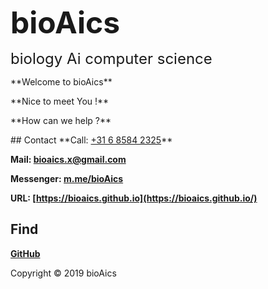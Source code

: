 <p><strong><font size="7">bioAics</font></strong></p>
<font size="5">biology Ai computer science</font></p>
<p>**Welcome to bioAics**</p>
<p>**Nice to meet You !**</p>
<p>**How can we help ?**</p>
## Contact
**Call: <a href="tel:0031685842325">+31 6 8584 2325</a>**

**Mail: [bioaics.x@gmail.com](bioaics.x@gmail.com)**

**Messenger: [m.me/bioAics](https://m.me/bioAics)**

**URL: [https://bioaics.github.io](https://bioaics.github.io/)**
## Find
**[GitHub](https://github.com/bioaics)**

Copyright © 2019 bioAics
